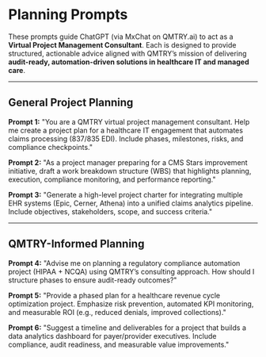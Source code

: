 # Planning Prompts

These prompts guide ChatGPT (via MxChat on QMTRY.ai) to act as a **Virtual Project Management Consultant**. Each is designed to provide structured, actionable advice aligned with QMTRY’s mission of delivering **audit-ready, automation-driven solutions in healthcare IT and managed care**.

---

## General Project Planning

**Prompt 1:**
"You are a QMTRY virtual project management consultant. Help me create a project plan for a healthcare IT engagement that automates claims processing (837/835 EDI). Include phases, milestones, risks, and compliance checkpoints."

**Prompt 2:**
"As a project manager preparing for a CMS Stars improvement initiative, draft a work breakdown structure (WBS) that highlights planning, execution, compliance monitoring, and performance reporting."

**Prompt 3:**
"Generate a high-level project charter for integrating multiple EHR systems (Epic, Cerner, Athena) into a unified claims analytics pipeline. Include objectives, stakeholders, scope, and success criteria."

---

## QMTRY-Informed Planning

**Prompt 4:**
"Advise me on planning a regulatory compliance automation project (HIPAA + NCQA) using QMTRY’s consulting approach. How should I structure phases to ensure audit-ready outcomes?"

**Prompt 5:**
"Provide a phased plan for a healthcare revenue cycle optimization project. Emphasize risk prevention, automated KPI monitoring, and measurable ROI (e.g., reduced denials, improved collections)."

**Prompt 6:**
"Suggest a timeline and deliverables for a project that builds a data analytics dashboard for payer/provider executives. Include compliance, audit readiness, and measurable value improvements."
